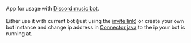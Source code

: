 App for usage with [Discord music bot](). <br> <br>
Either use it with current bot (just using the [invite link](https://discord.com/oauth2/authorize?client_id=1178647694923792404)) or create your own bot instance and change ip address in [Connector.java](https://github.com/xthesebx/musicbot-app/blob/master/src/main/java/com/seb/musicapp/Connector.java) 
to the ip your bot is running at.